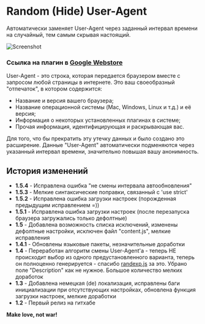 Random (Hide) User-Agent
=========

Автоматически заменяет User-Agent через заданный интервал времени на случайный, тем самым скрывая настоящий.

![Screenshot](http://oi58.tinypic.com/2znpqc5.jpg)

### Ссылка на плагин в [Google Webstore]

User-Agent - это строка, которая передается браузером вместе с запросом любой страницы в интернете. Это ваш своеобразный "отпечаток", в котором содержится:
- Название и версия вашего браузера;
- Название операционной системы (Mac, Windows, Linux и т.д.) и её версия;
- Информация о некоторых установленных плагинах в системе;
- Прочая информация, идентифицирующая и раскрывающая вас.

Для того, что бы прекратить эту утечку данных и было создано это расширение. Данные "User-Agent" автоматически подменяются через указанный интервал времени, значительно повышая вашу анонимность.

История изменений
----

* **1.5.4** - Исправлена ошибка "не смены интервала автообновления"
* **1.5.3** - Мелкие синтаксические поправки, связанный с 'use strict'
* **1.5.2** - Исправлена ошибка загрузки настроек (порожденная предыдущим исправлением =))
* **1.5.1** - Исправлена ошибка загрузки настроек (после перезапуска браузера загружались только дефолтные)
* **1.5** - Добавлена возможность списка исключений, изменены дефолтные настройки, исключен файл "content.js", мелкие исправления
* **1.4.1** - Обновлены языковые пакеты, незначительные доработки
* **1.4** - Переработан алгоритм смены User-Agent'а - теперь НЕ происходит выбор из одного предустановленного варианта, теперь он полноценно генерируется - спасибо [randexp.js] за это. Убрано поле "Description" как не нужное. Большое количество мелких доработок
* **1.3** - Добавлена немецкая (de) локализация, исправлены баги инициализации при отсутствующих настройках, обновлена функция загрузки настроек, мелкие доработки
* **1.2** - Первый релиз на гитхабе

[Google Webstore]:https://chrome.google.com/webstore/detail/random-hide-user-agent/einpaelgookohagofgnnkcfjbkkgepnp
[randexp.js]:http://github.com/fent/randexp.js

**Make love, not war!**
